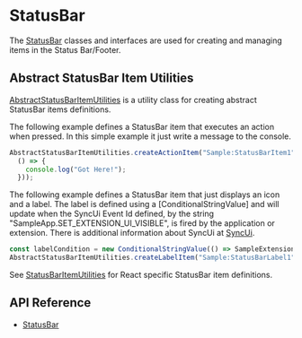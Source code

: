 # StatusBar

The [StatusBar]($appui-abstract:StatusBar) classes and interfaces are used for creating and managing items in the Status Bar/Footer.

## Abstract StatusBar Item Utilities

[AbstractStatusBarItemUtilities]($appui-abstract) is a utility class for creating abstract StatusBar items definitions.

The following example defines a StatusBar item that executes an action when pressed. In this simple example it just write a message to the console.

```ts
AbstractStatusBarItemUtilities.createActionItem("Sample:StatusBarItem1", StatusBarSection.Center, 100, "icon-developer", "Test tool-tip",
  () => {
    console.log("Got Here!");
  }));
```

The following example defines a StatusBar item that just displays an icon and a label. The label is defined using a [ConditionalStringValue] and will update when the SyncUi Event Id defined, by the string "SampleApp.SET_EXTENSION_UI_VISIBLE", is fired by the application or extension. There is additional information about SyncUi at [SyncUi]($appui-react:SyncUi).

```ts
const labelCondition = new ConditionalStringValue(() => SampleExtensionStateManager.isExtensionUiVisible ? "Active" : "Inactive", ["SampleApp.SET_EXTENSION_UI_VISIBLE"]);
AbstractStatusBarItemUtilities.createLabelItem("Sample:StatusBarLabel1", StatusBarSection.Center, 200, "icon-hand-2", labelCondition, undefined);
```

See [StatusBarItemUtilities]($appui-react) for React specific StatusBar item definitions.

## API Reference

- [StatusBar]($appui-abstract:StatusBar)
